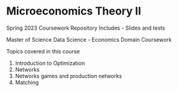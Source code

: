 # Microeconomics Theory II
 
Spring 2023 Coursework
Repository Includes - Slides and tests

Master of Science Data Science - Economics Domain Coursework

Topics covered in this course

1. Introduction to Optimization
2. Networks
3. Networks games and production networks
4. Matching
 
